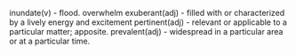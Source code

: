


inundate(v) - flood. overwhelm
exuberant(adj) - filled with or characterized by a lively energy and excitement
pertinent(adj) - relevant or applicable to a particular matter; apposite.
prevalent(adj) - widespread in a particular area or at a particular time.



